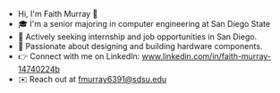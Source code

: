 - Hi, I'm Faith Murray 👋
- 🎓 I'm a senior majoring in computer engineering at San Diego State
- 🚀 Actively seeking internship and job opportunities in San Diego.
- 🔧 Passionate about designing and building hardware components.
- 👉 Connect with me on LinkedIn: www.linkedin.com/in/faith-murray-14740224b
- ✉️ Reach out at fmurray6391@sdsu.edu

<!--
**faithmurray/faithmurray** is a ✨ _special_ ✨ repository because its `README.md` (this file) appears on your GitHub profile.

Here are some ideas to get you started:

- 🔭 I’m currently working on ...
- 🌱 I’m currently learning ...
- 👯 I’m looking to collaborate on ...
- 🤔 I’m looking for help with ...
- 💬 Ask me about ...
- 📫 How to reach me: ...
- 😄 Pronouns: ...
- ⚡ Fun fact: ...
-->
